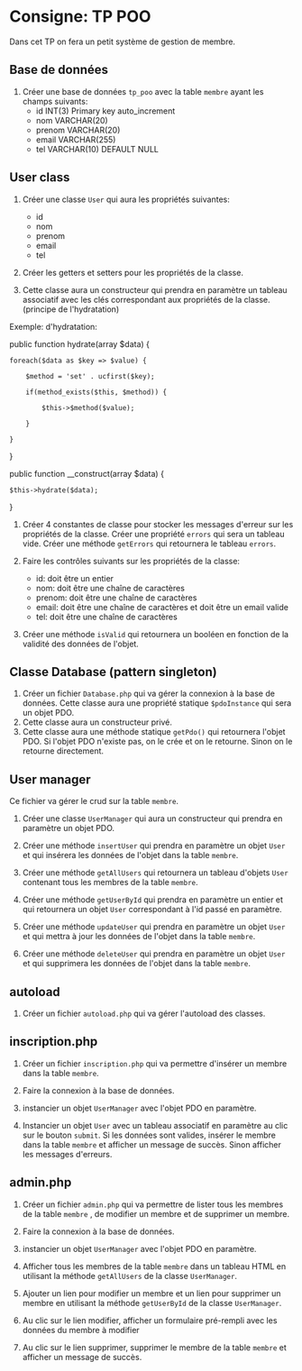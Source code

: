 # Consigne: TP POO
Dans cet TP on fera un petit système de gestion de membre.

## Base de données

1. Créer une base de données `tp_poo` avec la table `membre` ayant les champs suivants:
    - id INT(3) Primary key auto_increment
    - nom VARCHAR(20)
    - prenom VARCHAR(20)
    - email VARCHAR(255)
    - tel VARCHAR(10) DEFAULT NULL

## User class

1. Créer une classe `User` qui aura les propriétés suivantes:
    - id
    - nom
    - prenom
    - email
    - tel

2. Créer les getters et setters pour les propriétés de la classe.

3. Cette classe aura un constructeur qui prendra en paramètre un tableau associatif avec les clés correspondant aux propriétés de la classe.(principe de l'hydratation)

Exemple: d'hydratation:

public function hydrate(array $data) {

    foreach($data as $key => $value) {

        $method = 'set' . ucfirst($key);

        if(method_exists($this, $method)) {

            $this->$method($value);

        }

    }

}

public function __construct(array $data) {

    $this->hydrate($data);

}



1. Créer 4 constantes de classe pour stocker les messages d'erreur sur les propriétés de la classe. Créer une propriété `errors` qui sera un tableau vide. Créer une méthode `getErrors` qui retournera le tableau `errors`.

2. Faire les contrôles suivants sur les propriétés de la classe:
    - id: doit être un entier
    - nom: doit être une chaîne de caractères
    - prenom: doit être une chaîne de caractères
    - email: doit être une chaîne de caractères et doit être un email valide
    - tel: doit être une chaîne de caractères

3. Créer une méthode `isValid` qui retournera un booléen en fonction de la validité des données de l'objet.

## Classe Database (pattern singleton)

1. Créer un fichier `Database.php` qui va gérer la connexion à la base de données. Cette classe aura une propriété statique `$pdoInstance` qui sera un objet PDO.
2. Cette classe aura un constructeur privé.
3. Cette classe aura une méthode statique `getPdo()` qui retournera l'objet PDO. Si l'objet PDO n'existe pas, on le crée et on le retourne. Sinon on le retourne directement. 


## User manager
Ce fichier va gérer le crud sur la table `membre`.

1. Créer une classe `UserManager` qui aura un constructeur qui prendra en paramètre un objet PDO.

2. Créer une méthode `insertUser` qui prendra en paramètre un objet `User` et qui insérera les données de l'objet dans la table `membre`.

3. Créer une méthode `getAllUsers` qui retournera un tableau d'objets `User` contenant tous les membres de la table `membre`.

4. Créer une méthode `getUserById` qui prendra en paramètre un entier et qui retournera un objet `User` correspondant à l'id passé en paramètre.

5. Créer une méthode `updateUser` qui prendra en paramètre un objet `User` et qui mettra à jour les données de l'objet dans la table `membre`.

6. Créer une méthode `deleteUser` qui prendra en paramètre un objet `User` et qui supprimera les données de l'objet dans la table `membre`.

## autoload

1. Créer un fichier `autoload.php` qui va gérer l'autoload des classes.


## inscription.php

1. Créer un fichier `inscription.php` qui va permettre d'insérer un membre dans la table `membre`.

2. Faire la connexion à la base de données.

3. instancier un objet `UserManager` avec l'objet PDO en paramètre.

4. Instancier un objet `User` avec un tableau associatif en paramètre au clic sur le bouton `submit`. Si les données sont valides, insérer le membre dans la table `membre` et afficher un message de succès. Sinon afficher les messages d'erreurs.

## admin.php

1. Créer un fichier `admin.php` qui va permettre de lister tous les membres de la table `membre` , de modifier un membre et de supprimer un membre.

2. Faire la connexion à la base de données.

3. instancier un objet `UserManager` avec l'objet PDO en paramètre.

4. Afficher tous les membres de la table `membre` dans un tableau HTML en utilisant la méthode `getAllUsers` de la classe `UserManager`.

5. Ajouter un lien pour modifier un membre et un lien pour supprimer un membre en utilisant la méthode `getUserById` de la classe `UserManager`.

6. Au clic sur le lien modifier, afficher un formulaire pré-rempli avec les données du membre à modifier

7. Au clic sur le lien supprimer, supprimer le membre de la table `membre` et afficher un message de succès.